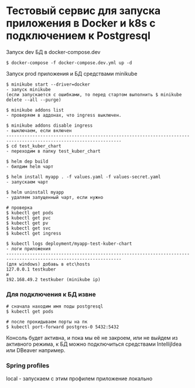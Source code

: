 # Тестовый сервис для запуска приложения в Docker и k8s с подключением к Postgresql

Запуск dev БД в docker-compose.dev
```
$ docker-compose -f docker-compose.dev.yml up -d
```
Запуск prod приложения и БД средствами minikube
```
$ minikube start --driver=docker
- запуск minikube 
(если запускается с ошибками, то перед стартом выполнить $ minikube delete --all --purge)

$ minikube addons list
- проверяем в аддонах, что ingress выключен.

$ minikube addons disable ingress
- выключаем, если включен
------------------------------------------------------------------------------------------------------------------
$ cd test_kuber_chart
- переходим в папку test_kuber_chart

$ helm dep build
- билдим helm чарт

$ helm install myapp . -f values.yaml -f values-secret.yaml
- запускаем чарт

$ helm uninstall myapp
- удаляем запущенный чарт, если нужно

# проверка
$ kubectl get pods
$ kubectl get pvc
$ kubectl get pv
$ kubectl get svc
$ kubectl get ingress

$ kubectl logs deployment/myapp-test-kuber-chart
- логи приложения
------------------------------------------------------------------------------------------------------------------
(для windows) добавь в etc\hosts
127.0.0.1 testkuber
и
192.168.49.2 testkuber (minikube ip)
```
### Для подключения к БД извне
```
# сначала находим имя поды postgresql
$ kubectl get pods  

# после прокидываем порты на пк
$ kubectl port-forward postgres-0 5432:5432
```
Консоль будет активна, и пока мы её не закроем, или не выйдем из активного режима,
к БД можно подключиться средствами IntellijIdea или DBeaver например.

### Spring profiles
local - запускаем с этим профилем приложение локально
